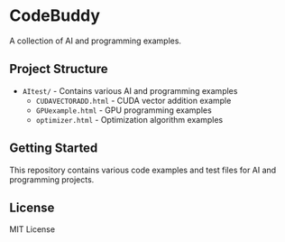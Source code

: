 # CodeBuddy

A collection of AI and programming examples.

## Project Structure

- `AItest/` - Contains various AI and programming examples
  - `CUDAVECTORADD.html` - CUDA vector addition example
  - `GPUexample.html` - GPU programming examples
  - `optimizer.html` - Optimization algorithm examples

## Getting Started

This repository contains various code examples and test files for AI and programming projects.

## License

MIT License